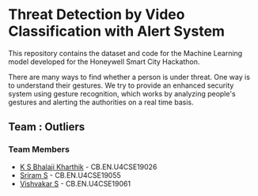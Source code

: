 # Threat Detection by Video Classification with Alert System

This repository contains the dataset and code for the Machine Learning model developed for the Honeywell Smart City Hackathon.

There are many ways to find whether a person is under threat. One way is to understand their gestures. We try to provide an enhanced security system using gesture recognition, which works by analyzing people's gestures and alerting the authorities on a real time basis.

## Team : Outliers

### Team Members

* [K S Bhalaji Kharthik](https://github.com/Bhalajikharthik) - CB.EN.U4CSE19026
* [Sriram S](https://github.com/suburban-daredevil) - CB.EN.U4CSE19055
* [Vishvakar S](https://github.com/Vish-10) - CB.EN.U4CSE19061
